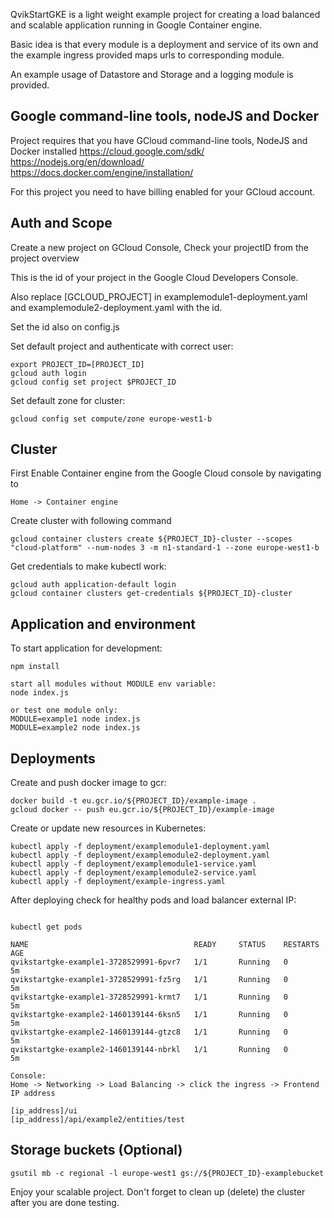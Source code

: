 QvikStartGKE is a light weight example project for creating a load balanced and scalable application running
in Google Container engine.

Basic idea is that every module is a deployment and service of its own and the example ingress provided maps urls
to corresponding module.

An example usage of Datastore and Storage and a logging module is provided.

## Google command-line tools, nodeJS and Docker

Project requires that you have GCloud command-line tools, NodeJS and Docker installed
https://cloud.google.com/sdk/
https://nodejs.org/en/download/
https://docs.docker.com/engine/installation/

For this project you need to have billing enabled for your GCloud account.

## Auth and Scope

Create a new project on GCloud Console, Check your projectID from the project overview

This is the id of your project in the Google Cloud Developers Console.

Also replace [GCLOUD_PROJECT] in examplemodule1-deployment.yaml and
examplemodule2-deployment.yaml with the id.

Set the id also on config.js

Set default project and authenticate with correct user:
```
export PROJECT_ID=[PROJECT_ID]
gcloud auth login
gcloud config set project $PROJECT_ID
```
Set default zone for cluster:
```
gcloud config set compute/zone europe-west1-b
```

## Cluster

First Enable Container engine from the Google Cloud console by navigating to
```
Home -> Container engine
```

Create cluster with following command

```
gcloud container clusters create ${PROJECT_ID}-cluster --scopes "cloud-platform" --num-nodes 3 -m n1-standard-1 --zone europe-west1-b
```
Get credentials to make kubectl work:
```
gcloud auth application-default login
gcloud container clusters get-credentials ${PROJECT_ID}-cluster
```

## Application and environment

To start application for development:
```
npm install

start all modules without MODULE env variable:
node index.js

or test one module only:
MODULE=example1 node index.js
MODULE=example2 node index.js
```

## Deployments

Create and push docker image to gcr:
```
docker build -t eu.gcr.io/${PROJECT_ID}/example-image .
gcloud docker -- push eu.gcr.io/${PROJECT_ID}/example-image
```

Create or update new resources in Kubernetes:
```
kubectl apply -f deployment/examplemodule1-deployment.yaml
kubectl apply -f deployment/examplemodule2-deployment.yaml
kubectl apply -f deployment/examplemodule1-service.yaml
kubectl apply -f deployment/examplemodule2-service.yaml
kubectl apply -f deployment/example-ingress.yaml
```
After deploying check for healthy pods and load balancer external IP:
```

kubectl get pods

NAME                                     READY     STATUS    RESTARTS   AGE
qvikstartgke-example1-3728529991-6pvr7   1/1       Running   0          5m
qvikstartgke-example1-3728529991-fz5rg   1/1       Running   0          5m
qvikstartgke-example1-3728529991-krmt7   1/1       Running   0          5m
qvikstartgke-example2-1460139144-6ksn5   1/1       Running   0          5m
qvikstartgke-example2-1460139144-gtzc8   1/1       Running   0          5m
qvikstartgke-example2-1460139144-nbrkl   1/1       Running   0          5m

Console:
Home -> Networking -> Load Balancing -> click the ingress -> Frontend IP address

[ip_address]/ui
[ip_address]/api/example2/entities/test

```

## Storage buckets (Optional)

```
gsutil mb -c regional -l europe-west1 gs://${PROJECT_ID}-examplebucket
```

Enjoy your scalable project. Don't forget to clean up (delete) the cluster after you are done testing.
